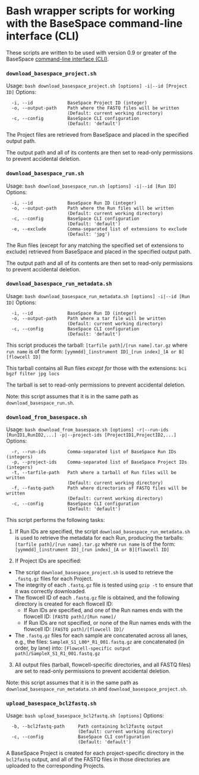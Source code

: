 # Bash wrapper scripts for working with the BaseSpace command-line interface (CLI)

These scripts are written to be used with version 0.9 or greater of the BaseSpace [command-line interface (CLI)](https://developer.basespace.illumina.com/docs/content/documentation/cli/cli-overview).

### `download_basespace_project.sh`
Usage:
`bash download_basespace_project.sh [options] -i|--id [Project ID]`
Options:
```
  -i, --id             BaseSpace Project ID (integer)
  -o, --output-path    Path where the FASTQ files will be written
                       (Default: current working directory)
  -c, --config         BaseSpace CLI configuration
                       (Default: 'default')
```
The Project files are retrieved from BaseSpace and placed in the specified output path.

The output path and all of its contents are then set to read-only permissions to prevent accidental deletion.

### `download_basespace_run.sh`
Usage:
  `bash download_basespace_run.sh [options] -i|--id [Run ID]`
Options:
```
  -i, --id             BaseSpace Run ID (integer)
  -o, --output-path    Path where the Run files will be written
                       (Default: current working directory)
  -c, --config         BaseSpace CLI configuration
                       (Default: 'default')
  -e, --exclude        Comma-separated list of extensions to exclude
                       (Default: 'jpg')
```
The Run files (except for any matching the specified set of extensions to exclude) retrieved from BaseSpace and placed in the specified output path.

The output path and all of its contents are then set to read-only permissions to prevent accidental deletion.

### `download_basespace_run_metadata.sh`
Usage:
  `bash download_basespace_run_metadata.sh [options] -i|--id [Run ID]`
Options:
```
  -i, --id             BaseSpace Run ID (integer)
  -o, --output-path    Path where a tar file will be written
                       (Default: current working directory)
  -c, --config         BaseSpace CLI configuration
                       (Default: 'default')
```
This script produces the tarball:
`[tarfile path]/[run name].tar.gz`
where `run name` is of the form:
`[yymmdd]_[instrument ID]_[run index]_[A or B][flowcell ID]`

This tarball contains all Run files *except for* those with the extensions:
`bci bgzf filter jpg locs`

The tarball is set to read-only permissions to prevent accidental deletion.

Note: this script assumes that it is in the same path as `download_basespace_run.sh`.

### `download_from_basespace.sh`
Usage:
  `bash download_from_basespace.sh [options] -r|--run-ids [RunID1,RunID2,...] -p|--project-ids [ProjectID1,ProjectID2,...]`
Options:
```
  -r, --run-ids        Comma-separated list of BaseSpace Run IDs (integers)
  -p, --project-ids    Comma-separated list of BaseSpace Project IDs (integers)
  -t, --tarfile-path   Path where a tarball of Run files will be written
                       (Default: current working directory)
  -f, --fastq-path     Path where directories of FASTQ files will be written
                       (Default: current working directory)
  -c, --config         BaseSpace CLI configuration
                       (Default: 'default')
```
This script performs the following tasks:

1. If Run IDs are specified, the script `download_basespace_run_metadata.sh` is used to retrieve the metadata for each Run, producing the tarballs:
   `[tarfile path]/[run name].tar.gz`
   where `run name` is of the form:
   `[yymmdd]_[instrument ID]_[run index]_[A or B][flowcell ID]`

2. If Project IDs are specified:
  - The script `download_basespace_project.sh` is used to retrieve the `.fastq.gz` files for each Project.
  - The integrity of each `.fastq.gz` file is tested using `gzip -t` to ensure that it was correctly downloaded.
  - The flowcell ID of each `.fastq.gz` file is obtained, and the following directory is created for each flowcell ID:
    - If Run IDs are specified, and one of the Run names ends with the flowcell ID:
     `[FASTQ path]/[Run name]/`
    - If Run IDs are not specified, or none of the Run names ends with the flowcell ID:
     `[FASTQ path]/[flowcell ID]/`
  - The `.fastq.gz` files for each sample are concatenated across all lanes, e.g., the files:
    `SampleX_S1_L00*_R1_001.fastq.gz`
    are concatenated (in order, by lane) into:
    `[Flowcell-specific output path]/SampleX_S1_R1_001.fastq.gz`

3. All output files (tarball, flowcell-specific directories, and all FASTQ files) are set to read-only permissions to prevent accidental deletion.

Note: this script assumes that it is in the same path as `download_basespace_run_metadata.sh` and `download_basespace_project.sh`.

### `upload_basespace_bcl2fastq.sh`
Usage:
  `bash upload_basespace_bcl2fastq.sh [options]`
Options:
```
  -b, --bcl2fastq-path     Path containing bcl2fastq output
                           (Default: current working directory)
  -c, --config             BaseSpace CLI configuration
                           (Default: 'default')
```
A BaseSpace Project is created for each project-specific directory in the `bcl2fastq` output, and all of the FASTQ files in those directories are uploaded to the corresponding Projects.
